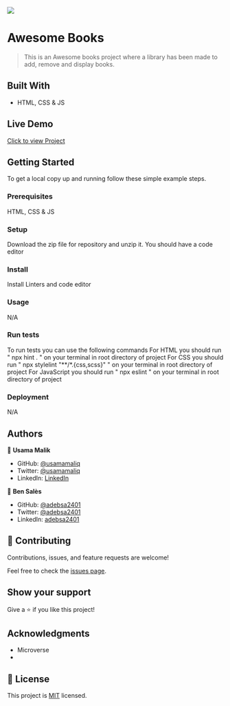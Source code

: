 ![](https://img.shields.io/badge/Microverse-blueviolet)

# Awesome Books 

> This is an Awesome books project where a library has been made to add, remove and display books.

## Built With

- HTML, CSS & JS

## Live Demo

[Click to view Project](https://adebsa2401.github.io/Awesome-Books/)


## Getting Started

To get a local copy up and running follow these simple example steps.

### Prerequisites

HTML, CSS & JS

### Setup

Download the zip file for repository and unzip it.
You should have a code editor

### Install

Install Linters and code editor

### Usage

N/A

### Run tests

To run tests you can use the following commands
For HTML you should run " npx hint . " on your terminal in root directory of project
For CSS you should run " npx stylelint "**/*.{css,scss}" " on your terminal in root directory of project
For JavaScript you should run " npx eslint " on your terminal in root directory of project

### Deployment

N/A

## Authors

👤 **Usama Malik**

- GitHub: [@usamamaliq](https://github.com/usamamaliq)
- Twitter: [@usamamaliq](https://twitter.com/usamamaliq)
- LinkedIn: [LinkedIn](https://linkedin.com/in/usamamaliq)

👤 **Ben Salès**

- GitHub: [@adebsa2401](https://github.com/usamamaliq)
- Twitter: [@adebsa2401](https://twitter.com/usamamaliq)
- LinkedIn: [adebsa2401](https://linkedin.com/in/usamamaliq)



## 🤝 Contributing

Contributions, issues, and feature requests are welcome!

Feel free to check the [issues page](../../issues/).

## Show your support

Give a ⭐️ if you like this project!

## Acknowledgments

- Microverse
- 

## 📝 License

This project is [MIT](./LICENSE.md) licensed.

